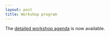 ```yaml
---
layout: post
title: Workshop program
---
```


The [detailed workshop agenda](https://zirpins.github.io/wesoacs17/program/) is now available. 

